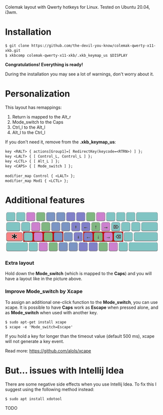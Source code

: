 Colemak layout with Qwerty hotkeys for Linux. Tested on Ubuntu 20.04, i3wm.


# Installation

```
$ git clone https://github.com/the-devil-you-know/colemak-qwerty-x11-xkb.git
$ xkbcomp colemak-qwerty-x11-xkb/.xkb_keymap_us $DISPLAY
```
**Congratulations! Everything is ready!**

During the installation you may see a lot of warnings, don't worry about it.


# Personalization

This layout has remappings:

1. Return is mapped to the Alt_r
2. Mode_switch to the Caps
3. Ctrl_l to the Alt_l
4. Alt_l to the Ctrl_l

If you don't need it, remove from the **.xkb_keymap_us**:
```
key <RALT> { actions[Group1]=[ RedirectKey(keycode=<RTRN>) ] };
key <LALT> { [ Control_L, Control_L ] };
key <LCTL> { [ Alt_L ] };
key <CAPS> { [ Mode_switch ] };

modifier_map Control { <LALT> };
modifier_map Mod1 { <LCTL> };
```


# Additional features

![additional features](additional_features.jpg)

### Extra layout

Hold down the **Mode_switch** (which is mapped to the **Caps**) and you will have a layout like in the picture above.

### Improve Mode_switch by Xcape

To assign an additional one-click function to the **Mode_switch**, you can use xcape. It is possible to have **Caps** work as **Escape** when pressed alone, and as **Mode_switch** when used with another key. 

```
$ sudo apt-get install xcape
$ xcape -e 'Mode_switch=Escape'
```

If you hold a key for longer than the timeout value (default 500 ms), xcape will not generate a key event.

Read more: https://github.com/alols/xcape


# But... issues with Intellij Idea

There are some negative side effects when you use Intellij Idea. To fix this I suggest using the following method instead:

```
$ sudo apt install xdotool
```

TODO
